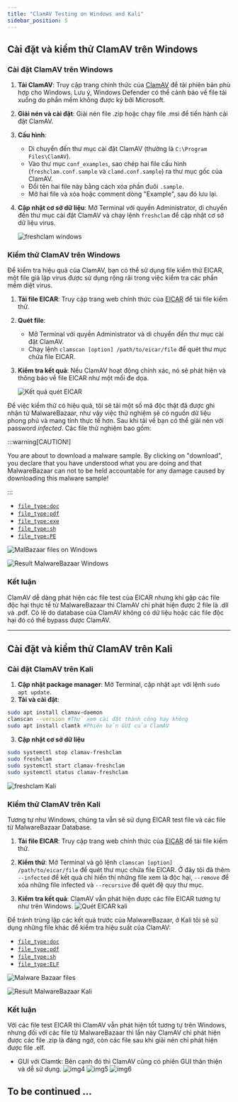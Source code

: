 ```yaml
---
title: "ClamAV Testing on Windows and Kali"
sidebar_position: 5
---
```


## Cài đặt và kiểm thử ClamAV trên Windows

### Cài đặt ClamAV trên Windows

1. **Tải ClamAV**: Truy cập trang chính thức của [ClamAV](https://www.clamav.net/downloads) để tải phiên bản phù hợp cho Windows. Lưu ý, Windows Defender có thể cảnh báo về file tải xuống do phần mềm không được ký bởi Microsoft.
2. **Giải nén và cài đặt**: Giải nén file .zip hoặc chạy file .msi để tiến hành cài đặt ClamAV.
3. **Cấu hình**:
   - Di chuyển đến thư mục cài đặt ClamAV (thường là `C:\Program Files\ClamAV`).
   - Vào thư mục `conf_examples`, sao chép hai file cấu hình (`freshclam.conf.sample` và `clamd.conf.sample`) ra thư mục gốc của ClamAV.
   - Đổi tên hai file này bằng cách xóa phần đuôi `.sample`.
   - Mở hai file và xóa hoặc comment dòng "Example", sau đó lưu lại.
4. **Cập nhật cơ sở dữ liệu**: Mở Terminal với quyền Administrator, di chuyển đến thư mục cài đặt ClamAV và chạy lệnh `freshclam` để cập nhật cơ sở dữ liệu virus.

   ![freshclam windows](./img/Screenshot%202025-03-05%20141014.png)

### Kiểm thử ClamAV trên Windows

Để kiểm tra hiệu quả của ClamAV, bạn có thể sử dụng file kiểm thử EICAR, một file giả lập virus được sử dụng rộng rãi trong việc kiểm tra các phần mềm diệt virus.

1. **Tải file EICAR**: Truy cập trang web chính thức của [EICAR](https://www.eicar.org/download-anti-malware-testfile/) để tải file kiểm thử.
2. **Quét file**:
   - Mở Terminal với quyền Administrator và di chuyển đến thư mục cài đặt ClamAV.
   - Chạy lệnh `clamscan [option] /path/to/eicar/file` để quét thư mục chứa file EICAR.
3. **Kiểm tra kết quả**: Nếu ClamAV hoạt động chính xác, nó sẽ phát hiện và thông báo về file EICAR như một mối đe dọa.

   ![Kết quả quét EICAR](./img/Screenshot%202025-03-05%20131258.png)

Để việc kiểm thử có hiệu quả, tôi sẽ tải một số mã độc thật đã được ghi nhận từ MalwareBazaar, như vậy việc thử nghiệm sẽ có nguồn dữ liệu phong phú và mang tính thực tế hơn. Sau khi tải về bạn có thể giải nén với password _infected_. Các file thử nghiệm bao gồm:

:::warning[CAUTION!]

You are about to download a malware sample. By clicking on "download", you declare that you have understood what you are doing and that MalwareBazaar can not to be held accountable for any damage caused by downloading this malware sample!

:::

- [`file_type:doc`](https://bazaar.abuse.ch/download/88ad296056a6be66969f1e5ce6694398944804a39d8465b42e0af73c5af12cb0/)
- [`file_type:pdf`](https://bazaar.abuse.ch/download/5e303fd9317236b55429aedd5c7aa133f3ea9dd2a50402930c50c5fbcc6e27e6/)
- [`file_type:exe`]()
- [`file_type:sh`](https://bazaar.abuse.ch/download/bcefd8b11cd18d2e829285287e13ef29e50adbe986c737ebb5f69a01f616a9ba/)
- [`file_type:PE`](https://bazaar.abuse.ch/download/0c3b276a645b603ef249cb10dca8e6c20d446713464598e873f9613724cbdc90/)

![MalBazaar files on Windows](./img/Screenshot%202025-03-06%20161232.png)

![Result MalwareBazaar Windows](./img/Screenshot%202025-03-06%20161023.png)

### Kết luận

ClamAV dễ dàng phát hiện các file test của EICAR nhưng khi gặp các file độc hại thực tế từ MalwareBazaar thì ClamAV chỉ phát hiện được 2 file là .dll và .pdf. Có lẽ do database của ClamAV không có dữ liệu hoặc các file độc hại đó có thể bypass được ClamAV.

---

## Cài đặt và kiểm thử ClamAV trên Kali

### Cài đặt ClamAV trên Kali

1. **Cập nhật package manager**: Mở Terminal, cập nhật `apt` với lệnh `sudo apt update`.
2. **Tải và cài đặt**:

```bash
sudo apt install clamav-daemon
clamscan --version #Thử xem cài đặt thành công hay không
sudo apt install clamtk #Phiên bản GUI của ClamAV
```

3. **Cập nhật cơ sở dữ liệu**

```bash
sudo systemctl stop clamav-freshclam
sudo freshclam
sudo systemctl start clamav-freshclam
sudo systemctl status clamav-freshclam
```

![freshclam Kali](./img/Screenshot%20From%202025-03-05%2011-30-36.png)

### Kiểm thử ClamAV trên Kali

Tương tự như Windows, chúng ta vẫn sẽ sử dụng EICAR test file và các file từ MalwareBazaar Database.

1. **Tải file EICAR**: Truy cập trang web chính thức của [EICAR](https://www.eicar.org/download-anti-malware-testfile/) để tải file kiểm thử.
2. **Kiểm thử**: Mở Terminal và gõ lệnh `clamscan [option] /path/to/eicar/file` để quét thư mục chứa file EICAR. Ở đây tôi đã thêm `--infected` để kết quả chỉ hiển thị những file xem là độc hại, `--remove` để xóa những file infected và `--recursive` để quét đệ quy thư mục.

3. **Kiểm tra kết quả**: ClamAV vẫn phát hiện được các file EICAR tương tự như trên Windows.
   ![Quét EICAR kali](./img/Screenshot%20From%202025-03-05%2011-43-51.png)

Để tránh trùng lặp các kết quả trước của MalwareBazaar, ở Kali tôi sẽ sử dụng những file khác để kiểm tra hiệu suất của ClamAV:

- [`file_type:doc`](https://bazaar.abuse.ch/download/baf263ee8dac244ac1fd201a83ba9ed2c3b21eed8b445e8928729d8ca2680889/)
- [`file_type:pdf`](https://bazaar.abuse.ch/download/23e20d630a8fd12600c2811d8f179f0e408dcb3e82600456db74cbf93a66e70f/)
- [`file_type:sh`](https://bazaar.abuse.ch/download/e6044c88efe786c5f75dc8e870723c6041c95626c509fb4bbde2311c03a3cb72/)
- [`file_type:ELF`](https://bazaar.abuse.ch/download/9d35531bac103531c80055dbebc3dd3f94799f7578db7676f4c2e9341fd2349c/)

![Malware Bazaar files](./img/Screenshot%202025-03-06%20154939.png)

![Result MalwareBazaar Kali](./img/Screenshot%202025-03-06%20154713.png)

### Kết luận

Với các file test EICAR thì ClamAV vẫn phát hiện tốt tương tự trên Windows, nhưng đối với các file từ MalwareBazaar thì lần này ClamAV chỉ phát hiện được các file .zip là đáng ngờ, còn các file sau khi giải nén chỉ phát hiện được file .elf.

- GUI với Clamtk: Bên cạnh đó thì ClamAV cũng có phiên GUI thân thiện và dễ sử dụng.
  ![img4](./img/Screenshot%202025-03-05%20235738.png)
  ![img5](./img/Screenshot%202025-03-05%20235935.png)
  ![img6](./img/Screenshot%202025-03-06%20000310.png)

## To be continued ...
